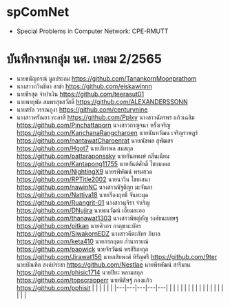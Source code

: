 # spComNet
- Special Problems in Computer Network: CPE-RMUTT

# บันทึกงานกลุ่ม นศ. เทอม 2/2565
- นายธนัญกรณ์ มูลประถม	https://github.com/TanankornMoonprathom
- นางสาวกวินธิดา สาขำ	https://github.com/eiskawinnn
- นายธีรสุต จำปาเงิน	https://github.com/teerasut01
- นายพายุพัด สมพรสุขสวัสดิ์	https://github.com/ALEXANDERSSONN
- นายสรัล วรรณภูงา	https://github.com/centurynine
- นางสาวศรัณยา ทะลาสี	https://github.com/Pplxy
นางสาวฉัตรพร แก้วเฉลิม	https://github.com/Pinchattaporn
นางสาวกาญจนา หรั่งเจริญ	https://github.com/KanchanaRangcharoen
นายนันทวัฒน เจริญราษฎร์	https://github.com/nantawatCharoenrat
นายณัชพล สุพัฒสร	https://github.com/Hgot7
นายภัทรพล สมสกุล	https://github.com/pattaraponssky
นายกันตพงษ์ กลิ่นเนียม	https://github.com/Kantapong11755
นายกันต์ศักดิ์ ไชยมงคล	https://github.com/NightingX9
นายรพีพัฒน์ พรมฮวด	https://github.com/RPTitle2002
นายนาวิน ไชยเสนา	https://github.com/nawinNC
นางสาวณัฐติญา  มะจันลา	https://github.com/Nattiya18
นายเรืองฤทธิ์ จันทะมุด	https://github.com/Ruangrit-01
นางสาวนุจิรา จำเริญ	https://github.com/DNujira
นายธนวัฒน์ เอี่ยมละออ	https://github.com/thanawat1303
นางสาวพิชญ์กัญ วงศ์ธนะเชษฐ	https://github.com/pitkan
นายศิวกร  กาญธนะบัตร 	https://github.com/SiwakornEDZ
นางสาวคีตะภัทร  ภิบาล 	https://github.com/keta410
นายกรกฤตย  ก๋ำนารายณ์ 	https://github.com/paowick
นายจิรวัฒน์ พรสิริภากุล	https://github.com/Jirawat156
นายกสิยพงศ์ หิรัญศรี	https://github.com/9ter
นายบัณฑิต สงค์ประชา	https://github.com/Nestlae
นายพีรพัฒน์  สาริมาน	https://github.com/phisic1714
นายปิยะ หลามสกุล	https://github.com/topscrapperr
นายพิสิษฐ์ กองแก้ว	https://github.com/pphisit
|   |   |   |   |   |
|---|---|---|---|---|
|   |   |   |   |   |
|   |   |   |   |   |
|   |   |   |   |   |